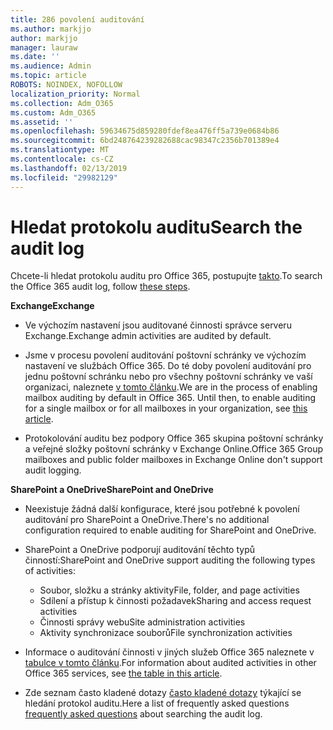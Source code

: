 ```yaml
---
title: 286 povolení auditování
ms.author: markjjo
author: markjjo
manager: lauraw
ms.date: ''
ms.audience: Admin
ms.topic: article
ROBOTS: NOINDEX, NOFOLLOW
localization_priority: Normal
ms.collection: Adm_O365
ms.custom: Adm_O365
ms.assetid: ''
ms.openlocfilehash: 59634675d859280fdef8ea476ff5a739e0684b86
ms.sourcegitcommit: 6bd248764239282688cac98347c2356b701389e4
ms.translationtype: MT
ms.contentlocale: cs-CZ
ms.lasthandoff: 02/13/2019
ms.locfileid: "29982129"
---
```

# <a name="search-the-audit-log"></a><span data-ttu-id="92fbe-102">Hledat protokolu auditu</span><span class="sxs-lookup"><span data-stu-id="92fbe-102">Search the audit log</span></span>

<span data-ttu-id="92fbe-103">Chcete-li hledat protokolu auditu pro Office 365, postupujte [takto](https://docs.microsoft.com/office365/securitycompliance/search-the-audit-log-in-security-and-compliance#search-the-audit-log).</span><span class="sxs-lookup"><span data-stu-id="92fbe-103">To search the Office 365 audit log, follow [these steps](https://docs.microsoft.com/office365/securitycompliance/search-the-audit-log-in-security-and-compliance#search-the-audit-log).</span></span> 

<span data-ttu-id="92fbe-104">**Exchange**</span><span class="sxs-lookup"><span data-stu-id="92fbe-104">**Exchange**</span></span>

- <span data-ttu-id="92fbe-105">Ve výchozím nastavení jsou auditované činnosti správce serveru Exchange.</span><span class="sxs-lookup"><span data-stu-id="92fbe-105">Exchange admin activities are audited by default.</span></span>

- <span data-ttu-id="92fbe-p101">Jsme v procesu povolení auditování poštovní schránky ve výchozím nastavení ve službách Office 365. Do té doby povolení auditování pro jednu poštovní schránku nebo pro všechny poštovní schránky ve vaší organizaci, naleznete [v tomto článku](https://docs.microsoft.com/office365/securitycompliance/enable-mailbox-auditing).</span><span class="sxs-lookup"><span data-stu-id="92fbe-p101">We are in the process of enabling mailbox auditing by default in Office 365. Until then, to enable auditing for a single mailbox or for all mailboxes in your organization, see  [this article](https://docs.microsoft.com/office365/securitycompliance/enable-mailbox-auditing).</span></span>

- <span data-ttu-id="92fbe-108">Protokolování auditu bez podpory Office 365 skupina poštovní schránky a veřejné složky poštovní schránky v Exchange Online.</span><span class="sxs-lookup"><span data-stu-id="92fbe-108">Office 365 Group mailboxes and public folder mailboxes in Exchange Online don't support audit logging.</span></span>

<span data-ttu-id="92fbe-109">**SharePoint a OneDrive**</span><span class="sxs-lookup"><span data-stu-id="92fbe-109">**SharePoint and OneDrive**</span></span>

- <span data-ttu-id="92fbe-110">Neexistuje žádná další konfigurace, které jsou potřebné k povolení auditování pro SharePoint a OneDrive.</span><span class="sxs-lookup"><span data-stu-id="92fbe-110">There's no additional configuration required to enable auditing for SharePoint and OneDrive.</span></span>

- <span data-ttu-id="92fbe-111">SharePoint a OneDrive podporují auditování těchto typů činností:</span><span class="sxs-lookup"><span data-stu-id="92fbe-111">SharePoint and OneDrive support auditing the following types of activities:</span></span> 

    - <span data-ttu-id="92fbe-112">Soubor, složku a stránky aktivity</span><span class="sxs-lookup"><span data-stu-id="92fbe-112">File, folder, and page activities</span></span>
    - <span data-ttu-id="92fbe-113">Sdílení a přístup k činnosti požadavek</span><span class="sxs-lookup"><span data-stu-id="92fbe-113">Sharing and access request activities</span></span>
    - <span data-ttu-id="92fbe-114">Činnosti správy webu</span><span class="sxs-lookup"><span data-stu-id="92fbe-114">Site administration activities</span></span>
    - <span data-ttu-id="92fbe-115">Aktivity synchronizace souborů</span><span class="sxs-lookup"><span data-stu-id="92fbe-115">File synchronization activities</span></span>

- <span data-ttu-id="92fbe-116">Informace o auditování činnosti v jiných služeb Office 365 naleznete v [tabulce v tomto článku](https://docs.microsoft.com/office365/securitycompliance/search-the-audit-log-in-security-and-compliance#audited-activities).</span><span class="sxs-lookup"><span data-stu-id="92fbe-116">For information about audited activities in other Office 365 services, see  [the table in this article](https://docs.microsoft.com/office365/securitycompliance/search-the-audit-log-in-security-and-compliance#audited-activities).</span></span>

- <span data-ttu-id="92fbe-117">Zde seznam často kladené dotazy [často kladené dotazy](https://docs.microsoft.com/office365/securitycompliance/search-the-audit-log-in-security-and-compliance#frequently-asked-questions) týkající se hledání protokol auditu.</span><span class="sxs-lookup"><span data-stu-id="92fbe-117">Here a list of frequently asked questions [frequently asked questions](https://docs.microsoft.com/office365/securitycompliance/search-the-audit-log-in-security-and-compliance#frequently-asked-questions) about searching the audit log.</span></span>
